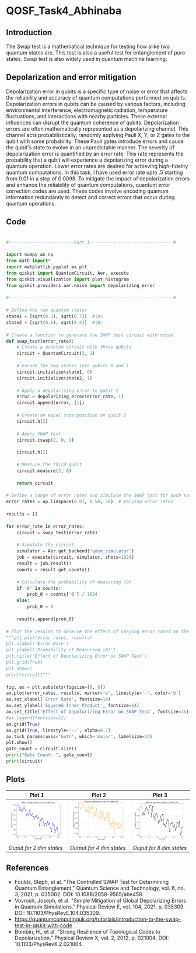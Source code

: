 # QOSF_Task4_Abhinaba
## Introduction
The Swap test is a mathematical technique for testing how alike two quantum states are. This test is also a useful test for entanglement of pure states. Swap test is also widely used in quantum machine learning. 

## Depolarization and error mitigation
Depolarization error in qubits is a specific type of noise or error that affects the reliability and accuracy of quantum computations performed on qubits.
Depolarization errors in qubits can be caused by various factors, including environmental interference, electromagnetic radiation, temperature fluctuations, and interactions with nearby particles. These external influences can disrupt the quantum coherence of qubits. Depolarization errors are often mathematically represented as a depolarizing channel. This channel acts probabilistically, randomly applying Pauli X, Y, or Z gates to the qubit with some probability. These Pauli gates introduce errors and cause the qubit's state to evolve in an unpredictable manner. The severity of depolarization error is quantified by an error rate. This rate represents the probability that a qubit will experience a depolarizing error during a quantum operation. Lower error rates are desired for achieving high-fidelity quantum computations. In this task, I have used error rate upto .5 starting from 0.01 in a step of 0.0098. To mitigate the impact of depolarization errors and enhance the reliability of quantum computations, quantum error correction codes are used. These codes involve encoding quantum information redundantly to detect and correct errors that occur during quantum operations.

## Code
```python

#-------------------------Part 1--------------------------------#
    
import numpy as np
from math import*
import matplotlib.pyplot as plt
from qiskit import QuantumCircuit, Aer, execute
from qiskit.visualization import plot_histogram
from qiskit.providers.aer.noise import depolarizing_error

#---------------------------------------------------------------#

# Define the two quantum states 
state1 = [sqrt(0.3), sqrt(0.7)]  #|A>
state2 = [sqrt(0.6), sqrt(0.4)]  #|B>

# Create a function to generate the SWAP test circuit with noise
def swap_test(error_rate):
    # Create a quantum circuit with three qubits
    circuit = QuantumCircuit(3, 1)
    
    # Encode the two states into qubits 0 and 1
    circuit.initialize(state1, 0)
    circuit.initialize(state2, 1)
    
    # Apply a depolarizing error to qubit 1
    error = depolarizing_error(error_rate, 1)
    circuit.append(error, [1])
    
    # Create an equal superposition on qubit 2
    circuit.h(2)
    
    # Apply SWAP test
    circuit.cswap(2, 0, 1)
    
    circuit.h(2)
    
    # Measure the third qubit
    circuit.measure(2, 0)
    
    return circuit

# Define a range of error rates and simulate the SWAP test for each rate
error_rates = np.linspace(0.01, 0.50, 50)  # Varying error rates

results = []

for error_rate in error_rates:
    circuit = swap_test(error_rate)
    
    # Simulate the circuit
    simulator = Aer.get_backend('qasm_simulator')
    job = execute(circuit, simulator, shots=1024)
    result = job.result()
    counts = result.get_counts()
    
    # Calculate the probability of measuring |0⟩
    if '0' in counts:
        prob_0 = counts['0'] / 1024
    else:
        prob_0 = 0
    
    results.append(prob_0)

# Plot the results to observe the effect of varying error rates on the SWAP test outcome
"""plt.plot(error_rates, results)
plt.xlabel('Error Rate')
plt.ylabel('Probability of Measuring |0⟩')
plt.title('Effect of Depolarizing Error on SWAP Test')
plt.grid(True)
plt.show()
print(circuit)"""

fig, ax = plt.subplots(figsize=(8, 6))
ax.plot(error_rates, results, marker='o', linestyle='-', color='b')
ax.set_xlabel('Error Rate', fontsize=14)
ax.set_ylabel('Squared Inner Product', fontsize=14)
ax.set_title('Effect of Depolarizing Error on SWAP Test', fontsize=16)
#ax.legend(fontsize=12)
ax.grid(True)
ax.grid(True, linestyle='--', alpha=0.7)
ax.tick_params(axis='both', which='major', labelsize=12)
plt.show()
gate_count = circuit.size()
print("Gate Count: ", gate_count)
print(circuit)
``` 

## Plots
| Plot 1 | Plot 2 | Plot 3 |
|---------------------|---------------------|---------------------|
| ![Alt Text 1](2dim_states.png) | ![Alt Text 2](4dim_states.png) | ![Alt Text 3](8dim_states.png) |
| *Ouput for 2 dim states* | *Output for 4 dim states* | *Ouput for 8 dim states* |


## References 
* Foulds, Steph, et al. "The Controlled SWAP Test for Determining Quantum Entanglement." Quantum Science and Technology, vol. 6, no. 3, 2021, p. 035002. DOI: 10.1088/2058-9565/abe458.
* Vovrosh, Joseph, et al. "Simple Mitigation of Global Depolarizing Errors in Quantum Simulations." Physical Review E, vol. 104, 2021, p. 035309. DOI: 10.1103/PhysRevE.104.035309.  
* https://quantumcomputinguk.org/tutorials/introduction-to-the-swap-test-in-qiskit-with-code
* Bombin, H., et al. "Strong Resilience of Topological Codes to Depolarization." Physical Review X, vol. 2, 2012, p. 021004. DOI: 10.1103/PhysRevX.2.021004.
